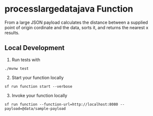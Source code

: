 # processlargedatajava Function

From a large JSON payload calculates the distance between a supplied point of origin cordinate and the data, sorts it, and returns the nearest x results.

## Local Development

1. Run tests with

```
./mvnw test
```

2. Start your function locally

```
sf run function start --verbose
```

3. Invoke your function locally

```
sf run function --function-url=http://localhost:8080 --payload=@data/sample-payload
```
